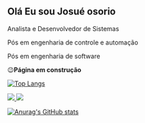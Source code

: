 <h2>Olá Eu sou Josué osorio</h2>
<p>Analista e Desenvolvedor de Sistemas</p>
<p>Pós em engenharia de controle e automação</p>
<p>Pós em engenharia de software</p>

😉<b>Página em construção</b>


[![Top Langs](https://github-readme-stats.vercel.app/api/top-langs/?username=anuraghazra&exclude_repo=github-readme-stats,anuraghazra.github.io)](https://github.com/anuraghazra/github-readme-stats)



<a href="https://www.instagram.com/josueosorio16/" alt="Instagram" target="_blank">
  <img src="https://img.shields.io/badge/-Instagram-DF0174?style=for-the-badge&labelColor=DF0174&logo=instagram&logoColor=white&link=https://www.instagram.com/USERNAME">
</a>
<a href="https://www.facebook.com/luciana.josueosorio/" alt="FACEBOOK" target="_blank">
  <img src="https://img.shields.io/badge/-fACEBOOK-DF0174?style=for-the-badge&labelColor=DF0174&logo=instagram&logoColor=white&link=https://www.facebook.com/USERNAME">
</a>



[![Anurag's GitHub stats](https://github-readme-stats.vercel.app/api?username=josue16osorio)](https://github.com/josue16osorio/)

